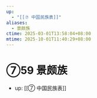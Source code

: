 ```yaml
---
up:
  - "[[⑦ 中国民族表]]"
aliases:
  - 景颇族
ctime: 2025-03-01T13:58:04+08:00
mtime: 2025-10-01T11:40:29+08:00
---
```


# ⑦59 景颇族

- up: [[⑦ 中国民族表]]
